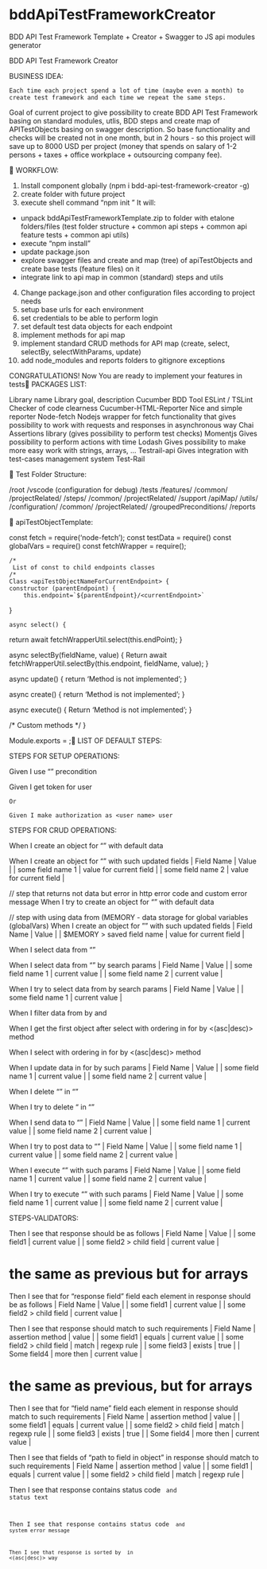 # bddApiTestFrameworkCreator
BDD API Test Framework Template + Creator + Swagger to JS api modules generator 

BDD API Test Framework Creator

BUSINESS IDEA:

	Each time each project spend a lot of time (maybe even a month) to create test framework and each time we repeat the same steps.

Goal of current project to give possibility to create BDD API Test Framework basing on standard modules, utlis, BDD steps and create map of APITestObjects basing on swagger description.
So base functionality and checks will be created not in one month, but in 2 hours - so this project will save up to 8000 USD per project (money that spends on salary of 1-2 persons + taxes + office workplace + outsourcing company fee).


WORKFLOW:

1) Install component globally (npm i bdd-api-test-framework-creator -g)
2) create folder with future project
3) execute shell command “npm init <pathToFolderWithSwaggerFiles>”
It will:
 - unpack bddApiTestFrameworkTemplate.zip to folder with etalone folders/files
  (test folder structure + common api steps + common api feature tests + common api utils) 
- execute “npm install”
 - update package.json
 - explore swagger files and create and map (tree) of apiTestObjects and create base tests (feature files) on it
 - integrate link to api map in common (standard) steps and utils
4) Change package.json and other configuration files according to project needs
5) setup base urls for each environment
6) set credentials to be able to perform login
7) set default test data objects for each endpoint
8) implement methods for api map
9) implement standard CRUD methods for API map
 (create, select, selectBy, selectWithParams, update)
10) add node_modules and reports folders to gitignore exceptions

CONGRATULATIONS! Now You are ready to implement your features in tests
PACKAGES LIST:

 Library name
 Library goal, description
Cucumber
BDD Tool
ESLint / TSLint
Checker of code clearness
Cucumber-HTML-Reporter
Nice and simple reporter
Node-fetch
Nodejs wrapper for fetch functionality that gives possibility to work with requests and responses in asynchronous way
Chai
Assertions library (gives possibility to perform test checks)
Momentjs
Gives possibility to perform actions with time
Lodash
Gives possibility to make more easy work with strings, arrays, ...
Testrail-api
Gives integration with test-cases management system Test-Rail
 

Test Folder Structure:

/root
	 /vscode (configuration for debug) 
	 /tests
	   /features/
                    /common/
                    /projectRelated/
	   /steps/
                    /common/
                    /projectRelated/
	   /support
	        /apiMap/
	        /utils/
		/configuration/
		/common/
		/projectRelated/
			/groupedPreconditions/
	/reports


apiTestObjectTemplate:

const fetch = require(‘node-fetch’);
	const testData = require(<pathToTestData>)
	const globalVars = require(<pathToGlobalVars>)
const fetchWrapper = require(<pathToFetchWrapperUtil>);

	/*
	 List of const to child endpoints classes
	/*
	Class <apiTestObjectNameForCurrentEndpoint> {
	constructor (parentEndpoint) {
		this.endpoint=`${parentEndpoint}/<currentEndpoint>`
}

	async select() {
return  await fetchWrapperUtil.select(this.endPoint);
}

async selectBy(fieldName, value) {
	Return await fetchWrapperUtil.selectBy(this.endpoint, fieldName, value);
}

async update() {
	return ‘Method is not implemented’;
}

async create() {
	return ‘Method is not implemented’;
}

async execute() {
	Return ‘Method is not implemented’;
}


/*
	Custom methods
*/
}

Module.exports = <apiTestObjectNameForCurrentEndpoint>;
LIST OF DEFAULT STEPS:

STEPS FOR SETUP OPERATIONS:

Given I use “<precondition name in utils folder>” precondition

Given I get token for <user name> user

	Or 

	Given I make authorization as <user name> user

STEPS FOR CRUD OPERATIONS:

When I create an object for “<path to apitTestObject in apiMap>” with default data

When I create an object for “<path to apiTestObject in apiMap>” with such updated fields
	| Field Name 		| Value 		 |
	| some field name 1 	| value for current field |
		| some field name 2 	| value for current field |

// step that returns not data but error in http error code and custom error message
When I try to create an object for “<path to apiTestObject in apiMap>” with default data

// step with using data from (MEMORY - data storage for global variables (globalVars)
	When I create an object for ”<path to apiTestObject in apiMap>” with such updated fields
	| Field Name 				| Value 		 |
	| $MEMORY > saved field name 	| value for current field |

When I select data from “<path to apiTestObject in apiMap>”

When I select data from “<path to apiTestObject in apiMap>” by search params
	| Field Name		| Value		 |
	| some field name 1 	| current value |
	| some field name 2 	| current value |

When I try to select data from <path to apiTestObject in apiMap> by search params
	| Field Name		| Value		  |
	| some field name 1 	| current value	  |
	
When I filter data from <path to apiTestObject in apiMap> by <fieldName> and <field value>

When I get the first object after select with ordering in <path> for <fieldName> by <(asc|desc)> method

When I select with ordering in <path to object> for <fieldName> by <(asc|desc)> method

When I update data in <path to apiTestObject> for <searched value> by such params
| Field Name		| Value		 |
	| some field name 1 	| current value  |
	| some field name 2 	| current value  |

When I delete “<id>” in “<path to apiTestObject>”

When I try to delete “<id> in “<path to apiTestObject>”

When I send data to “<path to apiTestObject>”
	| Field Name		| Value		 |
	| some field name 1 	| current value  |
	| some field name 2 	| current value  |

When I try to post data to “<path to apiTestObject>”
	| Field Name		| Value		 |
	| some field name 1 	| current value  |
	| some field name 2 	| current value  |

When I execute “<pathToApiTestObject>” with such params
| Field Name		| Value		 |
	| some field name 1 	| current value  |
	| some field name 2 	| current value  |

When I try to execute “<path to apiTestObject>” with such params
		| Field Name		| Value		 |
	| some field name 1 	| current value  |
	| some field name 2 	| current value  |

STEPS-VALIDATORS:

Then I see that response should be as follows
	| Field Name 			| Value  	  |
| some field1 			| current value |
| some field2 > child field 	| current value |

# the same as previous but for arrays
Then I see that for “response field” field each element in response should be as follows
	| Field Name 			| Value  	  |
| some field1 			| current value |
| some field2 > child field 	| current value |

Then I see that response should match to such requirements
	| Field Name			| assertion method 	| value 	  |
	| some field1			| equals 		| current value |
	| some field2 > child field    | match		| regexp rule    |
	| some field3			| exists 		| true		  |
	| Some field4 		| more then 		| current value |

# the same as previous, but for arrays
Then I see that for “field name” field each element in response should match to such requirements
	| Field Name			| assertion method 	| value 	  |
	| some field1			| equals 		| current value |
	| some field2 > child field    | match		| regexp rule    |
	| some field3			| exists 		| true		  |
	| Some field4 		| more then 		| current value |

Then I see that fields of “path to field in object” in response should match to such requirements
	| Field Name			| assertion method 	| value 	  |
	| some field1			| equals 		| current value |
	| some field2 > child field    | match		| regexp rule    |

Then I see that response contains status code <code number> and status text <text>

Then I see that response contains status code <code number> and system error message <error message>

Then I see that response is sorted by <fieldName> in <(asc|desc)> way
